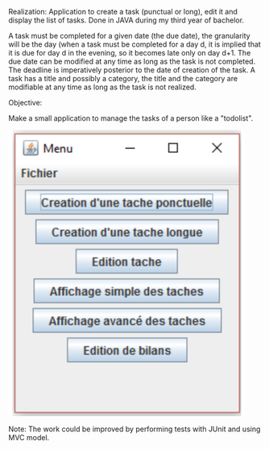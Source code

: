 Realization: Application to create a task (punctual or long), edit it and display the list of tasks. Done in JAVA during my third year of bachelor.

A task must be completed for a given date (the due date), the granularity will be the day (when a task must be completed for a day d, it is implied that it is due for day d in the evening, so it becomes late only on day d+1. The due date can be modified at any time as long as the task is not completed. The deadline is imperatively posterior to the date of creation of the task. A task has a title and possibly a category, the title and the category are modifiable at any time as long as the task is not realized.

Objective:

Make a small application to manage the tasks of a person like a "todolist".

![alt text](app.png)

Note: The work could be improved by performing tests with JUnit and using MVC model.
